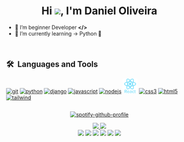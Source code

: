 <h1 align="center">Hi <img src="https://raw.githubusercontent.com/kaueMarques/kaueMarques/master/hi.gif" width="30px">, I'm Daniel Oliveira</h1>

- 💎 I’m beginner Developer **</>**
- 🌱 I’m currently learning -> Python 🐍
<br>

## 🛠 &nbsp;Languages and Tools

  <div>
    <a href="https://git-scm.com/">
      <img src="https://cdn.jsdelivr.net/gh/devicons/devicon/icons/git/git-plain-wordmark.svg" alt="git" width="40" height="40"/></a>
      <a href="https://www.python.org/">
      <img src="https://cdn.jsdelivr.net/gh/devicons/devicon/icons/python/python-original-wordmark.svg" alt="python" width="40" height="40"/></a>
      <a href="https://docs.djangoproject.com/pt-br/4.0/">
      <img src="https://cdn.jsdelivr.net/gh/devicons/devicon/icons/django/django-plain.svg" alt="django" width="40" height="40"/><a/>
      <a href="https://developer.mozilla.org/en-US/docs/Web/JavaScript">
      <img src="https://cdn.jsdelivr.net/gh/devicons/devicon/icons/javascript/javascript-plain.svg" alt="javascript" width="40" height="40"/></a>
      <a href="https://nodejs.org">
      <img src="https://cdn.jsdelivr.net/gh/devicons/devicon/icons/nodejs/nodejs-original.svg" alt="nodejs" width="40" height="40"/></a>
      <a href="https://reactjs.org/">
      <img src="https://raw.githubusercontent.com/devicons/devicon/master/icons/react/react-original-wordmark.svg" alt="react" width="40" height="40"/></a>
      <a href="https://www.w3schools.com/css/">
      <img src="https://cdn.jsdelivr.net/gh/devicons/devicon/icons/css3/css3-plain-wordmark.svg" alt="css3" width="40" height="40"/></a>
      <a href="https://www.w3.org/html/">
      <img src="https://cdn.jsdelivr.net/gh/devicons/devicon/icons/html5/html5-plain-wordmark.svg" alt="html5" width="40" height="40"/></a>
      <a href="https://tailwindcss.com/">
      <img src="https://cdn.jsdelivr.net/gh/devicons/devicon/icons/tailwindcss/tailwindcss-plain.svg" alt="tailwind" width="40" height="40"/></a>       
    </a>

<br>

##
<div align="center">
  
  [![spotify-github-profile](https://spotify-github-profile.vercel.app/api/view?uid=22phzrxcwyfhfrzj7oukosfoq&cover_image=true&theme=novatorem&bar_color=6b00c2&bar_color_cover=false)](https://open.spotify.com/user/22phzrxcwyfhfrzj7oukosfoq?si=974cda04265b4f58)
  
</div>

<div align="center">
  <a href="https://github.com/danielhurtz">
  <img height="180em" src="https://github-readme-stats.vercel.app/api?username=danielhurtz&show_icons=true&theme=algolia&include_all_commits=true&count_private=true"/>
  <img height="180em" src="https://github-readme-stats.vercel.app/api/top-langs/?username=danielhurtz&layout=compact&langs_count=7&theme=algolia"/>
</div>
  
  <div align="center"> 
  <a href="https://www.youtube.com/channel/UClHke5SUFabUQOxoqSN7DbA" target="_blank"><img src="https://img.shields.io/badge/YouTube-FF0000?style=for-the-badge&logo=youtube&logoColor=white" target="_blank"></a>
 	<a href="https://www.twitch.tv/hurtz7" target="_blank"><img src="https://img.shields.io/badge/Twitch-9146FF?style=for-the-badge&logo=twitch&logoColor=white" target="_blank"></a>
 <a href="https://discord.gg/" target="_blank"><img src="https://img.shields.io/badge/Discord-7289DA?style=for-the-badge&logo=discord&logoColor=white" target="_blank"></a> 
  <a href="https://codepen.io/danielhurtz" target="_blank"><img src="https://img.shields.io/badge/Codepen-000000?style=for-the-badge&logo=codepen&logoColor=white" target="_blank"></a>
  <a href = "mailto:daniel.anjos@pm.me"><img src="https://img.shields.io/badge/ProtonMail-8B89CC?style=for-the-badge&logo=protonmail&logoColor=white" target="_blank"></a>
  <a href="https://www.linkedin.com/in/danielhurtz/" target="_blank"><img src="https://img.shields.io/badge/-LinkedIn-%230077B5?style=for-the-badge&logo=linkedin&logoColor=white" target="_blank"></a> 


